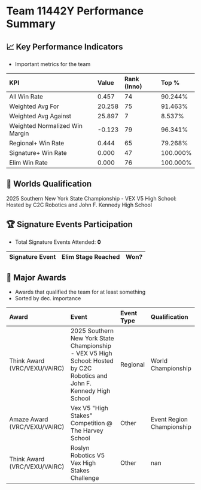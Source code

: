 # Team 11442Y Performance Summary

## 📈 Key Performance Indicators
- Important metrics for the team

| KPI | Value | Rank (Inno) | Top % |
|:---|:-----|:----|:-----|
| All Win Rate | 0.457 | 74 | 90.244% |
| Weighted Avg For | 20.258 | 75 | 91.463% |
| Weighted Avg Against | 25.897 | 7 | 8.537% |
| Weighted Normalized Win Margin | -0.123 | 79 | 96.341% |
| Regional+ Win Rate | 0.444 | 65 | 79.268% |
| Signature+ Win Rate | 0.000 | 47 | 100.000% |
| Elim Win Rate | 0.000 | 76 | 100.000% |


## 🎯 Worlds Qualification
2025 Southern New York State Championship - VEX V5 High School: Hosted by C2C Robotics and John F. Kennedy High School

## 🏆 Signature Events Participation
- Total Signature Events Attended: **0**

| Signature Event | Elim Stage Reached | Won? |
|:----------------|:-------------------|:----|


## 🥇 Major Awards
- Awards that qualified the team for at least something
- Sorted by dec. importance

| Award | Event | Event Type | Qualification |
|:------|:------|:-----------|:--------------|
| Think Award (VRC/VEXU/VAIRC) | 2025 Southern New York State Championship - VEX V5 High School: Hosted by C2C Robotics and John F. Kennedy High School | Regional | World Championship |
| Amaze Award (VRC/VEXU/VAIRC) | Vex V5 "High Stakes" Competition @ The Harvey School | Other | Event Region Championship |
| Think Award (VRC/VEXU/VAIRC) | Roslyn Robotics V5 Vex High Stakes Challenge | Other | nan |

